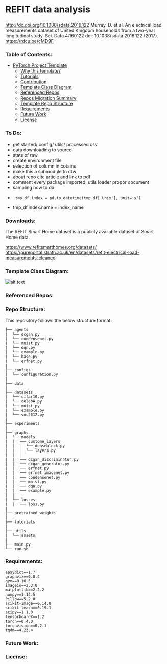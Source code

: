 # REFIT data analysis

###
http://dx.doi.org/10.1038/sdata.2016.122
Murray, D. et al. An electrical load measurements dataset of United Kingdom households from a two-year longitudinal study. Sci. Data 4:160122 doi: 10.1038/sdata.2016.122 (2017).
https://rdcu.be/cMD9F

### Table of Contents: 
<!-- Table of contents generated generated by http://tableofcontent.eu -->
- [PyTorch Project Template](#pytorch-project-template)
    - [Why this template?](#why-this-template)
    - [Tutorials](#tutorials)
    - [Contribution](#contribution)
    - [Template Class Diagram](#template-class-diagram)
    - [Referenced Repos](#referenced-repos)
    - [Repos Migration Summary](#repos-migration-summary)
    - [Template Repo Structure](#repo-structure)
    - [Requirements](#requirements)
    - [Future Work](#future-work)
    - [License](#license)
    



### To Do:
- get started/ config/ utils/ processed csv
- data downloading to source 
- stats of raw
- create environment file
- selection of column in cotains
- make this a submodule to dtw
- about repo cite article and link to pdf
- comment every package imported, utils loader propor document
- sampling how to do
-      tmp_df.index = pd.to_datetime(tmp_df['Unix'], unit='s')
-    tmp_df.index.name = index_name




### Downloads:
The REFIT Smart Home dataset is a publicly available dataset of Smart Home data.

https://www.refitsmarthomes.org/datasets/
https://pureportal.strath.ac.uk/en/datasets/refit-electrical-load-measurements-cleaned

### Template Class Diagram:
![alt text](utils/assets/class_diagram.png "Template Class diagram")

### Referenced Repos:


### Repo Structure:
This repository follows the below structure format:
```
├── agents
|  └── dcgan.py
|  └── condensenet.py
|  └── mnist.py
|  └── dqn.py
|  └── example.py
|  └── base.py
|  └── erfnet.py
|
├── configs
|  └── configuration.py
|
├── data
|
├── datasets
|  └── cifar10.py
|  └── celebA.py
|  └── mnist.py
|  └── example.py
|  └── voc2012.py
|
├── experiments
|
├── graphs
|  └── models
|  |  └── custome_layers
|  |  |  └── denseblock.py
|  |  |  └── layers.py
|  |  |
|  |  └── dcgan_discriminator.py
|  |  └── dcgan_generator.py
|  |  └── erfnet.py
|  |  └── erfnet_imagenet.py
|  |  └── condensenet.py
|  |  └── mnist.py
|  |  └── dqn.py
|  |  └── example.py
|  |
|  └── losses
|  |  └── loss.py
|
├── pretrained_weights
|
├── tutorials
|
├── utils
|  └── assets
|
├── main.py
└── run.sh
```

### Requirements:
```
easydict==1.7
graphviz==0.8.4
gym==0.10.5
imageio==2.3.0
matplotlib==2.2.2
numpy==1.14.5
Pillow==5.2.0
scikit-image==0.14.0
scikit-learn==0.19.1
scipy==1.1.0
tensorboardX==1.2
torch==0.4.0
torchvision==0.2.1
tqdm==4.23.4
```

### Future Work:

### License:
